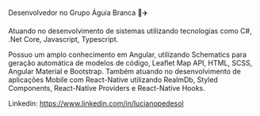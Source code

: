 Desenvolvedor no Grupo Águia Branca 🚌✈️

Atuando no desenvolvimento de sistemas utilizando tecnologias como C#, .Net Core, Javascript, Typescript.

Possuo um amplo conhecimento em Angular, utilizando Schematics para geração automática de modelos de código, Leaflet Map API, HTML, SCSS, Angular Material e Bootstrap. Também atuando no desenvolvimento de aplicações Mobile com React-Native utilizando RealmDb, Styled Components, React-Native Providers e React-Native Hooks.

Linkedin: https://www.linkedin.com/in/lucianopedesol
